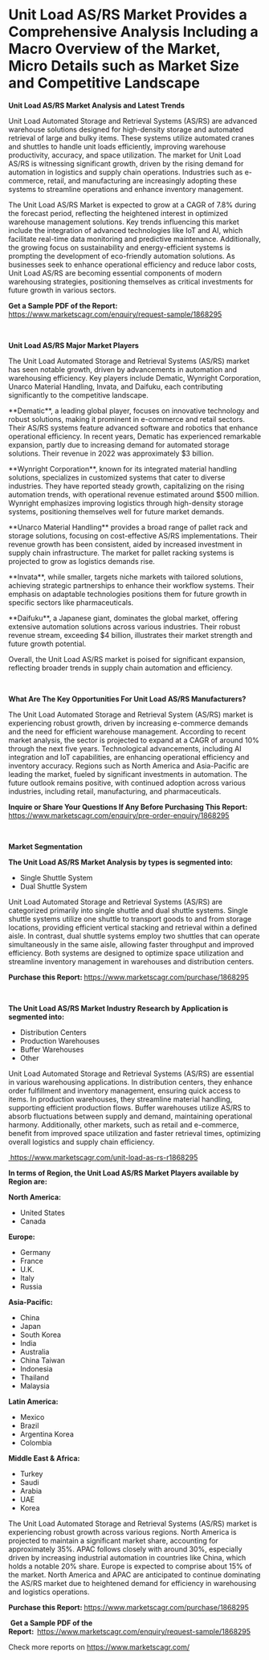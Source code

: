 <p><h1>Unit Load AS/RS Market Provides a Comprehensive Analysis Including a Macro Overview of the Market, Micro Details such as Market Size and Competitive Landscape</h1></p><p><strong>Unit Load AS/RS Market Analysis and Latest Trends</strong></p>
<p><p>Unit Load Automated Storage and Retrieval Systems (AS/RS) are advanced warehouse solutions designed for high-density storage and automated retrieval of large and bulky items. These systems utilize automated cranes and shuttles to handle unit loads efficiently, improving warehouse productivity, accuracy, and space utilization. The market for Unit Load AS/RS is witnessing significant growth, driven by the rising demand for automation in logistics and supply chain operations. Industries such as e-commerce, retail, and manufacturing are increasingly adopting these systems to streamline operations and enhance inventory management.</p><p>The Unit Load AS/RS Market is expected to grow at a CAGR of 7.8% during the forecast period, reflecting the heightened interest in optimized warehouse management solutions. Key trends influencing this market include the integration of advanced technologies like IoT and AI, which facilitate real-time data monitoring and predictive maintenance. Additionally, the growing focus on sustainability and energy-efficient systems is prompting the development of eco-friendly automation solutions. As businesses seek to enhance operational efficiency and reduce labor costs, Unit Load AS/RS are becoming essential components of modern warehousing strategies, positioning themselves as critical investments for future growth in various sectors.</p></p>
<p><strong>Get a Sample PDF of the Report:&nbsp;</strong> <a href="https://www.marketscagr.com/enquiry/request-sample/1868295?utm_campaign=1766&utm_medium=2&utm_source=Github&utm_content=ia&utm_term=28022025&utm_id=unit-load-asrs">https://www.marketscagr.com/enquiry/request-sample/1868295</a></p>
<p>&nbsp;</p>
<p><strong>Unit Load AS/RS Major Market Players</strong></p>
<p><p>The Unit Load Automated Storage and Retrieval Systems (AS/RS) market has seen notable growth, driven by advancements in automation and warehousing efficiency. Key players include Dematic, Wynright Corporation, Unarco Material Handling, Invata, and Daifuku, each contributing significantly to the competitive landscape.</p><p>**Dematic**, a leading global player, focuses on innovative technology and robust solutions, making it prominent in e-commerce and retail sectors. Their AS/RS systems feature advanced software and robotics that enhance operational efficiency. In recent years, Dematic has experienced remarkable expansion, partly due to increasing demand for automated storage solutions. Their revenue in 2022 was approximately $3 billion.</p><p>**Wynright Corporation**, known for its integrated material handling solutions, specializes in customized systems that cater to diverse industries. They have reported steady growth, capitalizing on the rising automation trends, with operational revenue estimated around $500 million. Wynright emphasizes improving logistics through high-density storage systems, positioning themselves well for future market demands.</p><p>**Unarco Material Handling** provides a broad range of pallet rack and storage solutions, focusing on cost-effective AS/RS implementations. Their revenue growth has been consistent, aided by increased investment in supply chain infrastructure. The market for pallet racking systems is projected to grow as logistics demands rise.</p><p>**Invata**, while smaller, targets niche markets with tailored solutions, achieving strategic partnerships to enhance their workflow systems. Their emphasis on adaptable technologies positions them for future growth in specific sectors like pharmaceuticals.</p><p>**Daifuku**, a Japanese giant, dominates the global market, offering extensive automation solutions across various industries. Their robust revenue stream, exceeding $4 billion, illustrates their market strength and future growth potential.</p><p>Overall, the Unit Load AS/RS market is poised for significant expansion, reflecting broader trends in supply chain automation and efficiency.</p></p>
<p>&nbsp;</p>
<p><strong>What Are The Key Opportunities For Unit Load AS/RS Manufacturers?</strong></p>
<p><p>The Unit Load Automated Storage and Retrieval System (AS/RS) market is experiencing robust growth, driven by increasing e-commerce demands and the need for efficient warehouse management. According to recent market analysis, the sector is projected to expand at a CAGR of around 10% through the next five years. Technological advancements, including AI integration and IoT capabilities, are enhancing operational efficiency and inventory accuracy. Regions such as North America and Asia-Pacific are leading the market, fueled by significant investments in automation. The future outlook remains positive, with continued adoption across various industries, including retail, manufacturing, and pharmaceuticals.</p></p>
<p><strong>Inquire or Share Your Questions If Any Before Purchasing This Report:</strong> <a href="https://www.marketscagr.com/enquiry/pre-order-enquiry/1868295?utm_campaign=1766&utm_medium=2&utm_source=Github&utm_content=ia&utm_term=28022025&utm_id=unit-load-asrs">https://www.marketscagr.com/enquiry/pre-order-enquiry/1868295</a></p>
<p>&nbsp;</p>
<p><strong>Market Segmentation</strong></p>
<p><strong>The Unit Load AS/RS Market Analysis by types is segmented into:</strong></p>
<p><ul><li>Single Shuttle System</li><li>Dual Shuttle System</li></ul></p>
<p><p>Unit Load Automated Storage and Retrieval Systems (AS/RS) are categorized primarily into single shuttle and dual shuttle systems. Single shuttle systems utilize one shuttle to transport goods to and from storage locations, providing efficient vertical stacking and retrieval within a defined aisle. In contrast, dual shuttle systems employ two shuttles that can operate simultaneously in the same aisle, allowing faster throughput and improved efficiency. Both systems are designed to optimize space utilization and streamline inventory management in warehouses and distribution centers.</p></p>
<p><strong>Purchase this Report:&nbsp;</strong><a href="https://www.marketscagr.com/purchase/1868295?utm_campaign=1766&utm_medium=2&utm_source=Github&utm_content=ia&utm_term=28022025&utm_id=unit-load-asrs">https://www.marketscagr.com/purchase/1868295</a></p>
<p>&nbsp;</p>
<p><strong>The Unit Load AS/RS Market Industry Research by Application is segmented into:</strong></p>
<p><ul><li>Distribution Centers</li><li>Production Warehouses</li><li>Buffer Warehouses</li><li>Other</li></ul></p>
<p><p>Unit Load Automated Storage and Retrieval Systems (AS/RS) are essential in various warehousing applications. In distribution centers, they enhance order fulfillment and inventory management, ensuring quick access to items. In production warehouses, they streamline material handling, supporting efficient production flows. Buffer warehouses utilize AS/RS to absorb fluctuations between supply and demand, maintaining operational harmony. Additionally, other markets, such as retail and e-commerce, benefit from improved space utilization and faster retrieval times, optimizing overall logistics and supply chain efficiency.</p></p>
<p><a href="https://www.marketscagr.com/unit-load-as-rs-r1868295?utm_campaign=1766&utm_medium=2&utm_source=Github&utm_content=ia&utm_term=28022025&utm_id=unit-load-asrs">&nbsp;https://www.marketscagr.com/unit-load-as-rs-r1868295</a></p>
<p><strong>In terms of Region, the Unit Load AS/RS Market Players available by Region are:</strong></p>
<p>
    <p> <strong> North America: </strong>
        <ul>
            <li>United States</li>
            <li>Canada</li>
        </ul>
        </p> 
    <p> <strong> Europe: </strong>
        <ul>
            <li>Germany</li>
            <li>France</li>
            <li>U.K.</li>
            <li>Italy</li>
            <li>Russia</li>
        </ul>
        </p> 
    <p> <strong> Asia-Pacific: </strong>
        <ul>
            <li>China</li>
            <li>Japan</li>
            <li>South Korea</li>
            <li>India</li>
            <li>Australia</li>
            <li>China Taiwan</li>
            <li>Indonesia</li>
            <li>Thailand</li>
            <li>Malaysia</li>
        </ul>
        </p> 
    <p> <strong> Latin America: </strong>
        <ul>
            <li>Mexico</li>
            <li>Brazil</li>
            <li>Argentina Korea</li>
            <li>Colombia</li>
        </ul>
        </p> 
    <p> <strong> Middle East & Africa: </strong>
        <ul>
            <li>Turkey</li>
            <li>Saudi</li>
            <li>Arabia</li>
            <li>UAE</li>
            <li>Korea</li>
        </ul>
    </p>
    </p>
<p><p>The Unit Load Automated Storage and Retrieval Systems (AS/RS) market is experiencing robust growth across various regions. North America is projected to maintain a significant market share, accounting for approximately 35%. APAC follows closely with around 30%, especially driven by increasing industrial automation in countries like China, which holds a notable 20% share. Europe is expected to comprise about 15% of the market. North America and APAC are anticipated to continue dominating the AS/RS market due to heightened demand for efficiency in warehousing and logistics operations.</p></p>
<p><strong>Purchase this Report: </strong><a href="https://www.marketscagr.com/purchase/1868295?utm_campaign=1766&utm_medium=2&utm_source=Github&utm_content=ia&utm_term=28022025&utm_id=unit-load-asrs">https://www.marketscagr.com/purchase/1868295</a></p>
<p>&nbsp;<strong>Get a Sample PDF of the Report:&nbsp;&nbsp;</strong><a href="https://www.marketscagr.com/enquiry/request-sample/1868295?utm_campaign=1766&utm_medium=2&utm_source=Github&utm_content=ia&utm_term=28022025&utm_id=unit-load-asrs">https://www.marketscagr.com/enquiry/request-sample/1868295</a></p>
<p><strong></strong></p>
<p>Check more reports on <a href="https://www.marketscagr.com/?utm_campaign=1766&utm_medium=2&utm_source=Github&utm_content=ia&utm_term=28022025&utm_id=unit-load-asrs">https://www.marketscagr.com/</a></p>